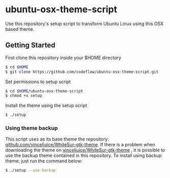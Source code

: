 # ubuntu-osx-theme-script

Use this repository's setup script to transform Ubuntu Linux using this OSX based theme.

## Getting Started

First clone this repository inside your $HOME directory

```sh
$ cd $HOME
$ git clone https://github.com/codeflow/ubuntu-osx-theme-script.git
```

Set permissions to setup script

```sh
$ cd $HOME/ubuntu-osx-theme-script
$ chmod +x setup
```

Install the theme using the setup script

```sh
$ ./setup
```

### Using theme backup

This script uses as its base theme the repository: [github.com/vinceliuice/WhiteSur-gtk-theme](https://github.com/vinceliuice/WhiteSur-gtk-theme.git). If there is a problem when downloading the theme on [vinceliuice/WhiteSur-gtk-theme](https://github.com/vinceliuice/WhiteSur-gtk-theme.git) , it is possible to use the backup theme contained in this repository. To install using backup theme, just run the command below:

```sh
$ ./setup --use-backup
```
